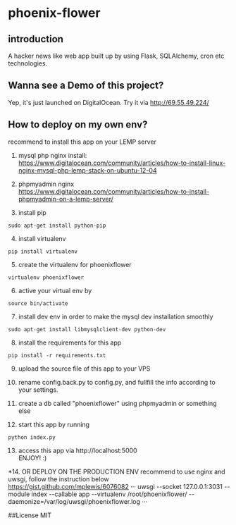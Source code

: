 phoenix-flower
==============

## introduction
A hacker news like web app built up by using Flask, SQLAlchemy, cron etc technologies.

## Wanna see a Demo of this project?
Yep, it's just launched on DigitalOcean. Try it via http://69.55.49.224/

## How to deploy on my own env?
recommend to install this app on your LEMP server

1. mysql php nginx install:
https://www.digitalocean.com/community/articles/how-to-install-linux-nginx-mysql-php-lemp-stack-on-ubuntu-12-04

2. phpmyadmin nginx
https://www.digitalocean.com/community/articles/how-to-install-phpmyadmin-on-a-lemp-server/

3.  install pip
```
sudo apt-get install python-pip
```
4. install virtualenv
```
pip install virtualenv
```

5. create the virtualenv for phoenixflower
```
virtualenv phoenixflower
```

6. active your virtual env by
```
source bin/activate
```

7. install dev env in order to make the mysql dev installation smoothly
```
sudo apt-get install libmysqlclient-dev python-dev
```
8. install the requirements for this app
```
pip install -r requirements.txt
```

9. upload the source file of this app to your VPS

10. rename config.back.py  to config.py, and fullfill the info according to your settings.

11. create a db called "phoenixflower" using phpmyadmin or something else

12. start this app by running
```
python index.py
```

13. access this app via 
http://localhost:5000  
ENJOY! :)

*14. OR DEPLOY ON THE PRODUCTION ENV
recommend to use nginx and uwsgi, follow the instruction below
https://gist.github.com/mplewis/6076082
···
 uwsgi --socket 127.0.0.1:3031 --module index  --callable app --virtualenv /root/phoenixflower/ --daemonize=/var/log/uwsgi/phoenixflower.log
···

##License
MIT
